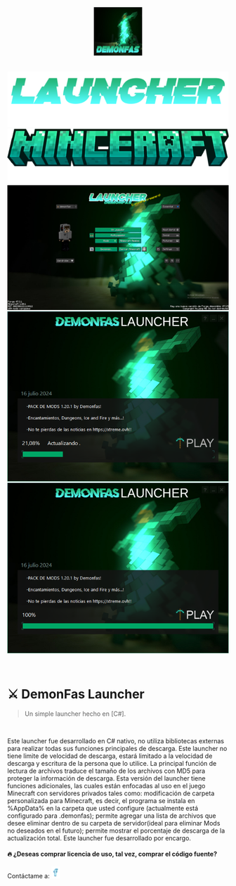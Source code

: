 <div align="center">
  <img src="https://github.com/ikepacheco/MC-LauncherDemonfas/blob/main/pack.png?raw=true" width="110" height="110"/>
  <br/>
  <br/>
  <br/>
  
  <img src="https://github.com/ikepacheco/MC-LauncherDemonfas/blob/main/minecraft.png?raw=true"/>
  <br/>
  <img src="https://github.com/ikepacheco/MC-LauncherDemonfas/blob/main/minceraft.png?raw=true"/>
  <br/>
  <img src="https://github.com/ikepacheco/MC-LauncherDemonfas/blob/main/bgminecraft.png?raw=true"/>
  <br/>
  <img src="https://github.com/ikepacheco/MC-LauncherDemonfas/blob/main/launcherimg1.png?raw=true"/>
  <br/>
  <img src="https://github.com/ikepacheco/MC-LauncherDemonfas/blob/main/launcherimg2.png?raw=true"/>
</div>

<br/>
<br/>

# :crossed_swords: DemonFas Launcher
> Un simple launcher hecho en [C#].

<br/>

Este launcher fue desarrollado en C# nativo, no utiliza bibliotecas externas para realizar todas sus funciones principales de descarga. Este launcher no tiene limite de velocidad de descarga, estará limitado a la velocidad de descarga y escritura de la persona que lo utilice. La principal función de lectura de archivos traduce el tamaño de los archivos con MD5 para proteger la información de descarga. Esta versión del launcher tiene funciones adicionales, las cuales están enfocadas al uso en el juego Minecraft con servidores privados tales como: modificación de carpeta personalizada para Minecraft, es decir, el programa se instala en %AppData% en la carpeta que usted configure (actualmente está configurado para .demonfas); permite agregar una lista de archivos que desee eliminar dentro de su carpeta de servidor(ideal para eliminar Mods no deseados en el futuro); permite mostrar el porcentaje de descarga de la actualización total. Este launcher fue desarrollado por encargo.

#### :fire: ¿Deseas comprar licencia de uso, tal vez, comprar el código fuente?

Contáctame a:
<a href="https://www.facebook.com/demonfas/"><img src="https://github.com/ikepacheco/MC-LauncherDemonfas/blob/main/fb.png?raw=true" width="20px" alt="facebook"/></a>
 
<br/>